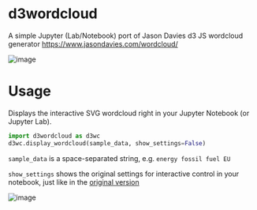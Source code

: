 # d3wordcloud
A simple Jupyter (Lab/Notebook) port of Jason Davies d3 JS wordcloud generator https://www.jasondavies.com/wordcloud/

![image](https://user-images.githubusercontent.com/47481567/191727287-f7ff45ea-2ded-4dcd-a8fb-435bc2183d42.png)


# Usage 
Displays the interactive SVG wordcloud right in your Jupyter Notebook (or Jupyter Lab).

```python
import d3wordcloud as d3wc
d3wc.display_wordcloud(sample_data, show_settings=False)
```
`sample_data` is a space-separated string, e.g. `energy fossil fuel EU`

`show_settings` shows the original settings for interactive control in your notebook, just like in the [original version](https://www.jasondavies.com/wordcloud/)

![image](https://user-images.githubusercontent.com/47481567/191727836-05fbe1bd-d4b0-425f-9856-42b3addd4ab2.png)

